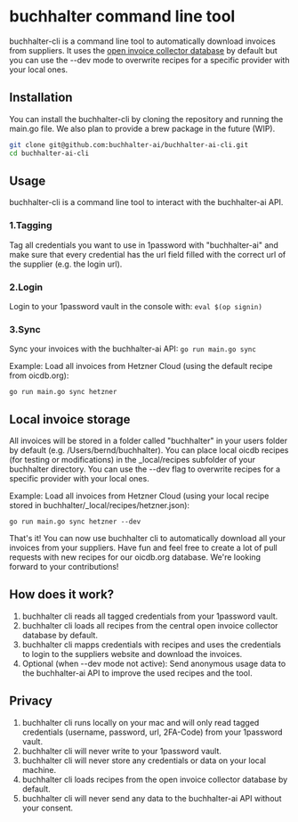 # buchhalter command line tool

buchhalter-cli is a command line tool to automatically download invoices from suppliers.
It uses the [open invoice collector database](https://github.com/oicdb/oicdb-repository) 
by default but you can use the --dev mode to overwrite recipes for a specific provider with your local ones.  

## Installation
You can install the buchhalter-cli by cloning the repository and running the main.go file.
We also plan to provide a brew package in the future (WIP).

```bash
git clone git@github.com:buchhalter-ai/buchhalter-ai-cli.git
cd buchhalter-ai-cli
```

## Usage
buchhalter-cli is a command line tool to interact with the buchhalter-ai API.

### 1.**Tagging**
Tag all credentials you want to use in 1password with "buchhalter-ai" and make sure that every credential 
has the url field filled with the correct url of the supplier (e.g. the login url). 

### 2.**Login**
Login to your 1password vault in the console with: ```eval $(op signin)```

### 3.**Sync**
Sync your invoices with the buchhalter-ai API: ```go run main.go sync```

Example: Load all invoices from Hetzner Cloud (using the default recipe from oicdb.org):
```
go run main.go sync hetzner
```

## Local invoice storage
All invoices will be stored in a folder called "buchhalter" in your users folder by default (e.g. /Users/bernd/buchhalter).
You can place local oicdb recipes (for testing or modifications) in the _local/recipes subfolder of your buchhalter directory. 
You can use the --dev flag to overwrite recipes for a specific provider with your local ones.

Example: Load all invoices from Hetzner Cloud (using your local recipe stored in buchhalter/_local/recipes/hetzner.json):
```
go run main.go sync hetzner --dev
```

That's it! You can now use buchhalter cli to automatically download all your invoices from your suppliers.
Have fun and feel free to create a lot of pull requests with new recipes for our oicdb.org database. 
We're looking forward to your contributions!

## How does it work?
1. buchhalter cli reads all tagged credentials from your 1password vault.
2. buchhalter cli loads all recipes from the central open invoice collector database by default.
3. buchhalter cli mapps credentials with recipes and uses the credentials to login to the suppliers website and download the invoices.
4. Optional (when --dev mode not active): Send anonymous usage data to the buchhalter-ai API to improve the used recipes and the tool.

## Privacy
1. buchhalter cli runs locally on your mac and will only read tagged credentials (username, password, url, 2FA-Code) from your 1password vault. 
2. buchhalter cli will never write to your 1password vault.
3. buchhalter cli will never store any credentials or data on your local machine.
4. buchhalter cli loads recipes from the open invoice collector database by default.
5. buchhalter cli will never send any data to the buchhalter-ai API without your consent.
